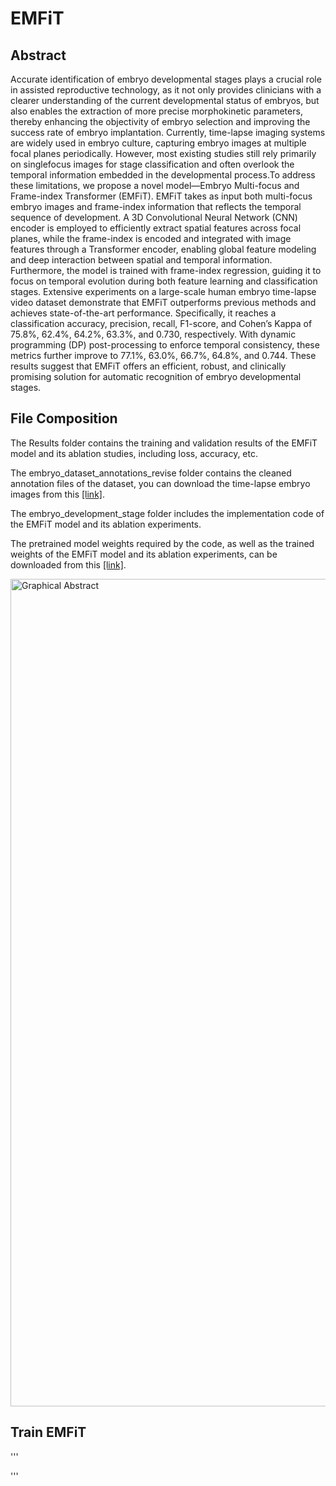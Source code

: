 # EMFiT
## Abstract
Accurate identification of embryo developmental stages plays a crucial role in assisted reproductive technology, as it not only provides clinicians with a clearer understanding of the current developmental status of embryos, but also enables the extraction of more precise morphokinetic parameters, thereby enhancing the objectivity of embryo selection and improving the success rate of embryo implantation. Currently, time-lapse imaging systems are widely used in embryo culture, capturing embryo images at multiple focal planes periodically. However, most existing studies still rely primarily on singlefocus images for stage classification and often overlook the temporal information embedded in the developmental process.To address these limitations, we propose a novel model—Embryo Multi-focus and Frame-index Transformer (EMFiT). EMFiT takes as input both multi-focus embryo images and frame-index information that reflects the temporal sequence of development. A 3D Convolutional Neural Network (CNN) encoder is employed to efficiently extract spatial features across focal planes, while the frame-index is encoded and integrated with image features through a Transformer encoder, enabling global feature modeling and deep interaction between spatial and temporal information. Furthermore, the model is trained with frame-index regression, guiding it to focus on temporal evolution during both feature learning and classification stages. Extensive experiments on a large-scale human embryo time-lapse video dataset demonstrate that EMFiT outperforms previous methods and achieves state-of-the-art performance. Specifically, it reaches a classification accuracy, precision, recall, F1-score, and Cohen’s Kappa of 75.8%, 62.4%, 64.2%, 63.3%, and 0.730, respectively. With dynamic programming (DP) post-processing to enforce temporal consistency, these metrics further improve to 77.1%, 63.0%, 66.7%, 64.8%, and 0.744. These results suggest that EMFiT offers an efficient, robust, and clinically promising solution for automatic recognition of embryo developmental stages.

## File Composition
The Results folder contains the training and validation results of the EMFiT model and its ablation studies, including loss, accuracy, etc.

The embryo_dataset_annotations_revise folder contains the cleaned annotation files of the dataset, you can download the time-lapse embryo images from this [[link]](https://zenodo.org/records/6390798).

The embryo_development_stage folder includes the implementation code of the EMFiT model and its ablation experiments.

The pretrained model weights required by the code, as well as the trained weights of the EMFiT model and its ablation experiments, can be downloaded from this [[link]](https://drive.google.com/drive/folders/1DgymniuN4OnOJzqNn2txzryzhbTH8COH?usp=drive_link).

<img width="2860" height="1324" alt="Graphical Abstract" src="https://github.com/user-attachments/assets/56875c9f-ed1f-4aa8-98c2-f6f77f4d48ab" />

## Train EMFiT
'''

'''
